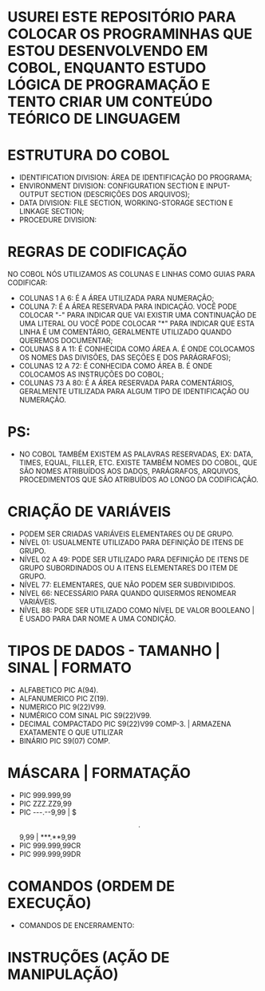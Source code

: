 # USUREI ESTE REPOSITÓRIO PARA COLOCAR OS PROGRAMINHAS QUE ESTOU DESENVOLVENDO EM COBOL, ENQUANTO ESTUDO LÓGICA DE PROGRAMAÇÃO E TENTO CRIAR UM CONTEÚDO TEÓRICO DE LINGUAGEM #

# ESTRUTURA DO COBOL #

- IDENTIFICATION DIVISION: ÁREA DE IDENTIFICAÇÃO DO PROGRAMA;
- ENVIRONMENT DIVISION: CONFIGURATION SECTION E INPUT-OUTPUT SECTION (DESCRIÇÕES DOS ARQUIVOS);
- DATA DIVISION: FILE SECTION, WORKING-STORAGE SECTION E LINKAGE SECTION;
- PROCEDURE DIVISION: 

# REGRAS DE CODIFICAÇÃO #
NO COBOL NÓS UTILIZAMOS AS COLUNAS E LINHAS COMO GUIAS PARA CODIFICAR:

- COLUNAS 1 A 6: É A ÁREA UTILIZADA PARA NUMERAÇÃO; 
- COLUNA 7: É A ÁREA RESERVADA PARA INDICAÇÃO. VOCÊ PODE COLOCAR "-" PARA INDICAR QUE VAI EXISTIR UMA CONTINUAÇÃO DE UMA LITERAL OU VOCÊ PODE COLOCAR "*" PARA INDICAR QUE ESTA LINHA É UM COMENTÁRIO, GERALMENTE UTILIZADO QUANDO QUEREMOS DOCUMENTAR;
- COLUNAS 8 A 11: É CONHECIDA COMO ÁREA A. É ONDE COLOCAMOS OS NOMES DAS DIVISÕES, DAS SEÇÕES E DOS PARÁGRAFOS);
- COLUNAS 12 A 72: É CONHECIDA COMO ÁREA B. É ONDE COLOCAMOS AS INSTRUÇÕES DO COBOL;
- COLUNAS 73 A 80: É A ÁREA RESERVADA PARA COMENTÁRIOS, GERALMENTE UTILIZADA PARA ALGUM TIPO DE IDENTIFICAÇÃO OU NUMERAÇÃO.

# PS: #

- NO COBOL TAMBÉM EXISTEM AS PALAVRAS RESERVADAS, EX: DATA, TIMES, EQUAL, FILLER, ETC. EXISTE TAMBÉM NOMES DO COBOL, QUE SÃO NOMES ATRIBUÍDOS AOS DADOS, PARÁGRAFOS, ARQUIVOS, PROCEDIMENTOS QUE SÃO ATRIBUÍDOS AO LONGO DA CODIFICAÇÃO. 

# CRIAÇÃO DE VARIÁVEIS #

- PODEM SER CRIADAS VARIÁVEIS ELEMENTARES OU DE GRUPO.
- NÍVEL 01: USUALMENTE UTILIZADO PARA DEFINIÇÃO DE ITENS DE GRUPO.
- NÍVEL 02 A 49: PODE SER UTILIZADO PARA DEFINIÇÃO DE ITENS DE GRUPO SUBORDINADOS OU A ITENS ELEMENTARES DO ITEM DE GRUPO.
- NÍVEL 77: ELEMENTARES, QUE NÃO PODEM SER SUBDIVIDIDOS.
- NÍVEL 66: NECESSÁRIO PARA QUANDO QUISERMOS RENOMEAR VARIÁVEIS.
- NÍVEL 88: PODE SER UTILIZADO COMO NÍVEL DE VALOR BOOLEANO | É USADO PARA DAR NOME A UMA CONDIÇÃO.

# TIPOS DE DADOS - TAMANHO | SINAL | FORMATO #

- ALFABETICO             PIC A(94). 
- ALFANUMERICO           PIC Z(19).
- NUMERICO               PIC 9(22)V99.
- NUMÉRICO COM SINAL     PIC S9(22)V99.
- DECIMAL COMPACTADO     PIC S9(22)V99 COMP-3. | ARMAZENA EXATAMENTE O QUE UTILIZAR
- BINÁRIO                PIC S9(07)    COMP.

# MÁSCARA | FORMATAÇÃO #

- PIC 999.999,99
- PIC ZZZ.ZZ9,99
- PIC ---.--9,99 | $$$.$$9,99 | ***.**9,99
- PIC 999.999,99CR
- PIC 999.999,99DR

# COMANDOS (ORDEM DE EXECUÇÃO) #

- COMANDOS DE ENCERRAMENTO: 



# INSTRUÇÕES (AÇÃO DE MANIPULAÇÃO) # 










